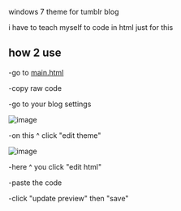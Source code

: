 windows 7 theme for tumblr blog

i have to teach myself to code in html just for this

how 2 use
--------------------------------
-go to [main.html](https://github.com/TheAceburn/TumblAero-7/blob/c59848fb964e7d42490a32c319f797fc0cba1983/main.html)


-copy raw code

-go to your blog settings

![image](https://github.com/TheAceburn/TumblAero-7/assets/114823140/6566700c-8572-4eab-b39e-94a1c37d4f18)

-on this ^ click "edit theme"

![image](https://github.com/TheAceburn/TumblAero-7/assets/114823140/9dc0267c-fda4-4fe7-9060-2af2ba39bed4)

-here ^ you click "edit html"

-paste the code

-click "update preview" then "save"
